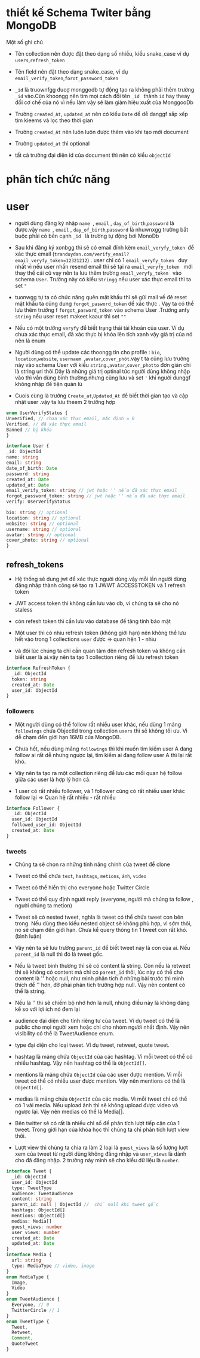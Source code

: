 # thiết kế Schema Twiter bằng MongoDB

Một số  ghi chú 

- Tên collection nên được đặt theo dạng số nhiều, kiếu snake_case ví dụ `users`,`refresh_token`


- Tên field nên đặt theo dạng snake_case, ví dụ `email_verify_token`,`forot_password_token`

- `_id` là truownfgg đucợ monggodb tự động tạo ra không phải thêm trường `_id` vào.Cũn khoongg nên tìm mọi cách đổi tên `_id ` thành `id` hay theay đổi cơ chế của nó vì nếu làm vậy sẽ làm giảm hiệu xuất của MonggooDb

- Trường `created_At`, `updated_at` nên có kiểu `Date` dể dễ danggf sắp xếp tìm kieems và lọc theo thời gian 

- Trường  `created_At` nên luôn luôn được thêm vào khi tạo mới document

- Trường  `updated_at` thì optional


- tất cả trường đại diện id của document thì nên có kiểu `objectId`


# phân tích chức năng

 # user 

  - người dùng đăng ký nhập `name `, `email` , `day_of_birth`,`password` là được.vậy  `name `, `email` , `day_of_birth`,`password`  là nhuwnxgg trường bắt buộc phải có bên cạnh `_id ` là trường tự động bơi MonoDb 

  - Sau khi đăng ký xonbgg thì sẽ có email đính kèm `email_veryfy_token `để xác thực email (`tranduydan.com/verify_email?email_veryfy_token=12321212`) . user chỉ có 1 `email_veryfy_token `  duy nhất vì nếu user nhấn resend email thì sẽ tại ra `email_veryfy_token ` mới thay thế cái cũ vạy nên ta lưu thêm trường `email_veryfy_token ` vào schema `User`. Trường này có kiểu `Stringg` nếu user xác thực email thì ta set `" `

  - tuonwgg tự ta có chức năng quên mặt khẩu thì sẽ gữi mail về đẻ reset mật khẩu ta cũng dung `forgot_pasword_token` để xác thực . Vạy ta có thể lưu thêm trưởng f `forgot_pasword_token` vào schema User .Trường anfy `string` nếu user reset makeet kaaur thì set `""`

   - Nếu có một trường `veryfy` để biết trạng thái tài khoản của user. Ví dụ chưa xác thực email, đã xác thực bị khóa lên tích xanh vậy giá trị của nó nên là enum 

   - Người dùng có thể update các thoongg tin cho profile : `bio`, `location`,`website`, `usernaem `,`avatar`,`cover_phôt`.vạy t ta cũng lưu trường này vào schema User với kiểu `string`.,`avatar`,`cover_photto` đơn giản chỉ là string url thôi.Dây là những giá trị optinal tức người dùng không nhập vào thì vẫn dùng bình thường.nhưng cũng lưu và set `'` khi người dunggf không nhập để tiện quản lú


   - Cuois cùng là trường `Create_at`,`Updated_At` để biết thời gian tạo và cập nhật user .vậy ta lưu theem 2 trường hợp 
 
  ```ts
  enum UserVerifyStatus {
  Unverified, // chưa xác thực email, mặc định = 0
  Verified, // đã xác thực email
  Banned // bị khóa
  }

  interface User {
  _id: ObjectId
  name: string
  email: string
  date_of_birth: Date
  password: string
  created_at: Date
  updated_at: Date
  email_verify_token: string // jwt hoặc '' nếu đã xác thực email
  forgot_password_token: string // jwt hoặc '' nếu đã xác thực email
  verify: UserVerifyStatus

  bio: string // optional
  location: string // optional
  website: string // optional
  username: string // optional
  avatar: string // optional
  cover_photo: string // optional
  }
  ```

## refresh_tokens

 - Hệ thống sẽ dung jwt để xác thực người dùng.vậy mỗi lần người dùng đăng nhập thành công sẽ tạo ra 1 JWWT ACCESSTOKEN và 1 refresh token 

 - JWT access token thì không cần lưu vào db, vì chúng ta sẽ cho nó staless 
 - cón refesh token thì cần lưu vào database để tăng tính báo mật

- Một user thì có nhìu refresh token (không giới hạn) nên không thể lưu hết vào trong 1 collections  `user` được => quan hện 1 - nhìu

- và đôi lúc chúng ta chỉ cần quan tâm đên refresh token và không cần biết user là ai.vậy nên ta tạo 1 collection riêng để lưu refresh token 

``` ts
interface RefreshToken {
  _id: ObjectId
  token: string
  created_at: Date
  user_id: ObjectId
}

```

### followers

- Một người dùng có thể follow rất nhiều user khác, nếu dùng 1 mảng `followings` chứa ObjectId trong collection `users` thì sẽ không tối ưu. Vì dễ chạm đến giới hạn 16MB của MongoDB.

- Chưa hết, nếu dùng mảng `followings` thì khi muốn tìm kiếm user A đang follow ai rất dễ nhưng ngược lại, tìm kiếm ai đang follow user A thì lại rất khó.

- Vậy nên ta tạo ra một collection riêng để lưu các mối quan hệ follow giữa các user là hợp lý hơn cả.

- 1 user có rất nhiều follower, và 1 follower cũng có rất nhiều user khác follow lại => Quan hệ rất nhiều - rất nhiều

```ts
interface Follower {
  _id: ObjectId
  user_id: ObjectId
  followed_user_id: ObjectId
  created_at: Date
}
```

### tweets
- Chúng ta sẽ chọn ra những tính năng chính của tweet để clone

- Tweet có thể chứa `text`, `hashtags`, `metions`, `ảnh`, `video`
- Tweet có thể hiển thị cho everyone hoặc Twitter Circle
- Tweet có thể quy định người reply (everyone, người mà chúng ta follow , người chúng ta metion)
- Tweet sẽ có nested tweet, nghĩa là tweet có thể chứa tweet con bên trong. Nếu dùng theo kiểu nested object sẽ không phù hợp, vì sớm thôi, nó sẽ chạm đến giới hạn. Chưa kể query thông tin 1 tweet con rất khó. (bình luận)
- Vậy nên ta sẽ lưu trường `parent_id` để biết tweet này là con của ai. Nếu `parent_id` là null thì đó là tweet gốc.

- Nếu là tweet bình thường thì sẽ có content là string. Còn nếu là retweet thì sẽ không có content mà chỉ có `parent_id` thôi, lúc này có thể cho content là '' hoặc null, như mình phân tích ở những bài trước thì mình thích để '' hơn, đỡ phải phân tích trường hợp null. Vậy nên content có thể là string.
- Nếu là '' thì sẽ chiếm bộ nhớ hơn là null, nhưng điều này là không đáng kể so với lợi ích nó đem lại

- audience đại diện cho tính riêng tư của tweet. Ví dụ tweet có thể là public cho mọi người xem hoặc chỉ cho nhóm người nhất định. Vậy nên visibility có thể là TweetAudience enum.

- type đại diện cho loại tweet. Ví dụ tweet, retweet, quote tweet.

- hashtag là mảng chứa `ObjectId` của các hashtag. Vì mỗi tweet có thể có nhiều hashtag. Vậy nên hashtag có thể là `ObjectId[]`.

- mentions là mảng chứa `ObjectId` của các user được mention. Vì mỗi tweet có thể có nhiều user được mention. Vậy nên mentions có thể là `ObjectId[]`.

- medias là mảng chứa `ObjectId` của các media. Vì mỗi tweet chỉ có thể có 1 vài media. Nếu upload ảnh thì sẽ không upload được video và ngược lại. Vậy nên medias có thể là Media[].

- Bên twitter sẽ có rất là nhiều chỉ số để phân tích lượt tiếp cận của 1 tweet. Trong giới hạn của khóa học thì chúng ta chỉ phân tích lượt view thôi.

- Lượt view thì chúng ta chia ra làm 2 loại là `guest_views` là số lượng lượt xem của tweet từ người dùng không đăng nhập và `user_views` là dành cho đã đăng nhập. 2 trường này mình sẽ cho kiểu dữ liệu là `number`.

```ts
interface Tweet {
  _id: ObjectId
  user_id: ObjectId
  type: TweetType
  audience: TweetAudience
  content: string
  parent_id: null | ObjectId //  chỉ null khi tweet gốc
  hashtags: ObjectId[]
  mentions: ObjectId[]
  medias: Media[]
  guest_views: number
  user_views: number
  created_at: Date
  updated_at: Date
}
interface Media {
  url: string
  type: MediaType // video, image
}
enum MediaType {
  Image,
  Video
}
enum TweetAudience {
  Everyone, // 0
  TwitterCircle // 1
}
enum TweetType {
  Tweet,
  Retweet,
  Comment,
  QuoteTweet
}
```